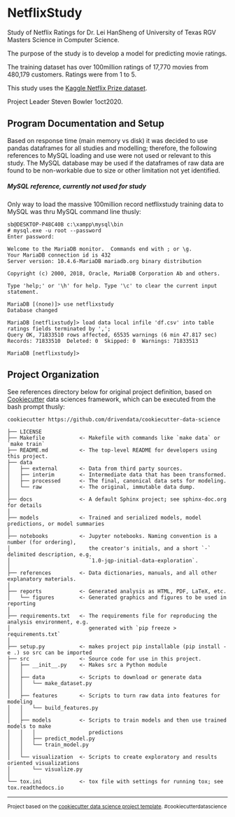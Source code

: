 NetflixStudy
==============================

Study of Netflix Ratings for Dr. Lei HanSheng of University of Texas RGV Masters Science in Computer Science.  

The purpose of the study is to develop a model for predicting movie ratings.

The training dataset has over 100million ratings of 17,770 movies from 480,179 customers.  Ratings were from 1 to 5.

This study uses the [Kaggle Netflix Prize dataset](https://www.kaggle.com/netflix-inc/netflix-prize-data).

Project Leader Steven Bowler 1oct2020.


## Program Documentation and Setup

Based on response time (main memory vs disk) it was decided to use pandas dataframes for all studies and modelling; therefore, the following references to MySQL loading and use were not used or relevant to this study.  The MySQL database may be used if the dataframes of raw data are found to be non-workable due to size or other limitation not yet identified.


##### MySQL reference, currently not used for study
Only way to load the massive 100million record netflixstudy training data to MySQL was thru MySQL command line thusly:
````
sb@DESKTOP-P48C40B c:\xampp\mysql\bin
# mysql.exe -u root --password
Enter password:

Welcome to the MariaDB monitor.  Commands end with ; or \g.
Your MariaDB connection id is 432
Server version: 10.4.6-MariaDB mariadb.org binary distribution

Copyright (c) 2000, 2018, Oracle, MariaDB Corporation Ab and others.

Type 'help;' or '\h' for help. Type '\c' to clear the current input statement.

MariaDB [(none)]> use netflixstudy
Database changed

MariaDB [netflixstudy]> load data local infile 'df.csv' into table ratings fields terminated by ',';
Query OK, 71833510 rows affected, 65535 warnings (6 min 47.817 sec)
Records: 71833510  Deleted: 0  Skipped: 0  Warnings: 71833513

MariaDB [netflixstudy]>
````


Project Organization
------------

See references directory below for original project definition, based on [Cookiecutter](https://drivendata.github.io/cookiecutter-data-science/) data sciences framework, which can be executed from the bash prompt thusly:

````
cookiecutter https://github.com/drivendata/cookiecutter-data-science
````


    ├── LICENSE
    ├── Makefile           <- Makefile with commands like `make data` or `make train`
    ├── README.md          <- The top-level README for developers using this project.
    ├── data
    │   ├── external       <- Data from third party sources.
    │   ├── interim        <- Intermediate data that has been transformed.
    │   ├── processed      <- The final, canonical data sets for modeling.
    │   └── raw            <- The original, immutable data dump.
    │
    ├── docs               <- A default Sphinx project; see sphinx-doc.org for details
    │
    ├── models             <- Trained and serialized models, model predictions, or model summaries
    │
    ├── notebooks          <- Jupyter notebooks. Naming convention is a number (for ordering),
    │                         the creator's initials, and a short `-` delimited description, e.g.
    │                         `1.0-jqp-initial-data-exploration`.
    │
    ├── references         <- Data dictionaries, manuals, and all other explanatory materials.
    │
    ├── reports            <- Generated analysis as HTML, PDF, LaTeX, etc.
    │   └── figures        <- Generated graphics and figures to be used in reporting
    │
    ├── requirements.txt   <- The requirements file for reproducing the analysis environment, e.g.
    │                         generated with `pip freeze > requirements.txt`
    │
    ├── setup.py           <- makes project pip installable (pip install -e .) so src can be imported
    ├── src                <- Source code for use in this project.
    │   ├── __init__.py    <- Makes src a Python module
    │   │
    │   ├── data           <- Scripts to download or generate data
    │   │   └── make_dataset.py
    │   │
    │   ├── features       <- Scripts to turn raw data into features for modeling
    │   │   └── build_features.py
    │   │
    │   ├── models         <- Scripts to train models and then use trained models to make
    │   │   │                 predictions
    │   │   ├── predict_model.py
    │   │   └── train_model.py
    │   │
    │   └── visualization  <- Scripts to create exploratory and results oriented visualizations
    │       └── visualize.py
    │
    └── tox.ini            <- tox file with settings for running tox; see tox.readthedocs.io


--------

<p><small>Project based on the <a target="_blank" href="https://drivendata.github.io/cookiecutter-data-science/">cookiecutter data science project template</a>. #cookiecutterdatascience</small></p>
